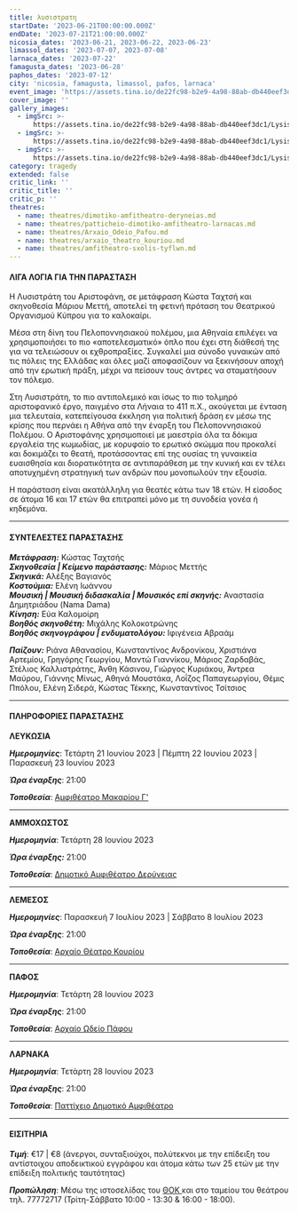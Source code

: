 ```yaml
---
title: λυσιστρατη
startDate: '2023-06-21T00:00:00.000Z'
endDate: '2023-07-21T21:00:00.000Z'
nicosia_dates: '2023-06-21, 2023-06-22, 2023-06-23'
limassol_dates: '2023-07-07, 2023-07-08'
larnaca_dates: '2023-07-22'
famagusta_dates: '2023-06-28'
paphos_dates: '2023-07-12'
city: 'nicosia, famagusta, limassol, pafos, larnaca'
event_image: 'https://assets.tina.io/de22fc98-b2e9-4a98-88ab-db440eef3dc1/Lysistrati_1.jpg'
cover_image: ''
gallery_images:
  - imgSrc: >-
      https://assets.tina.io/de22fc98-b2e9-4a98-88ab-db440eef3dc1/Lysistrati_2.jpg
  - imgSrc: >-
      https://assets.tina.io/de22fc98-b2e9-4a98-88ab-db440eef3dc1/Lysistrati_3.jpg
  - imgSrc: >-
      https://assets.tina.io/de22fc98-b2e9-4a98-88ab-db440eef3dc1/Lysistrati_4.jpg
category: tragedy
extended: false
critic_link: ''
critic_title: ''
critic_p: ''
theatres:
  - name: theatres/dimotiko-amfitheatro-deryneias.md
  - name: theatres/patticheio-dimotiko-amfitheatro-larnacas.md
  - name: theatres/Arxaio_Odeio_Pafou.md
  - name: theatres/arxaio_theatro_kouriou.md
  - name: theatres/amfitheatro-sxolis-tyflwn.md
---
```


#### ΛΙΓΑ ΛΟΓΙΑ ΓΙΑ ΤΗΝ ΠΑΡΑΣΤΑΣΗ

Η Λυσιστράτη του Αριστοφάνη, σε μετάφραση Κώστα Ταχτσή και σκηνοθεσία Μάριου Μεττή, αποτελεί τη φετινή πρόταση του Θεατρικού Οργανισμού Κύπρου για το καλοκαίρι.

Μέσα στη δίνη του Πελοποννησιακού πολέμου, μια Αθηναία επιλέγει να χρησιμοποιήσει το πιο
«αποτελεσματικό» όπλο που έχει στη διάθεσή της για να τελειώσουν οι εχθροπραξίες. Συγκαλεί
μια σύνοδο γυναικών από τις πόλεις της Ελλάδας και όλες μαζί αποφασίζουν να ξεκινήσουν
αποχή από την ερωτική πράξη, μέχρι να πείσουν τους άντρες να σταματήσουν τον πόλεμο.

Στη Λυσιστράτη, το πιο αντιπολεμικό και ίσως το πιο τολμηρό αριστοφανικό έργο, παιγμένο στα Λήναια το 411 π.Χ., ακούγεται με ένταση μια τελευταία, κατεπείγουσα έκκληση για πολιτική δράση εν μέσω της κρίσης που περνάει η Αθήνα από την έναρξη του Πελοποννησιακού Πολέμου. Ο Αριστοφάνης χρησιμοποιεί με μαεστρία όλα τα δόκιμα εργαλεία της κωμωδίας, με κορυφαίο το ερωτικό σκώμμα που προκαλεί και δοκιμάζει το θεατή, προτάσσοντας επί της ουσίας τη γυναικεία ευαισθησία και διορατικότητα σε αντιπαράθεση με την κυνική και εν τέλει αποτυχημένη στρατηγική των ανδρών που μονοπωλούν την εξουσία.

Η παράσταση είναι ακατάλληλη για θεατές κάτω των 18 ετών. Η είσοδος σε άτομα 16 και 17 ετών θα επιτραπεί	μόνο με τη συνοδεία γονέα ή κηδεμόνα.

***

#### ΣΥΝΤΕΛΕΣΤΕΣ ΠΑΡΑΣΤΑΣΗΣ

***Mετάφραση:*** Κώστας Ταχτσής\
***Σκηνοθεσία | Κείμενο παράστασης:*** Μάριος Μεττής\
***Σκηνικά:*** Αλέξης Βαγιανός\
***Κοστούμια:*** Ελένη Ιωάννου\
***Μουσική | Μουσική διδασκαλία | Μουσικός επί σκηνής:*** Αναστασία Δημητριάδου (Nama Dama)\
***Κίνηση:*** Εύα Καλομοίρη\
***Βοηθός σκηνοθέτη:*** Μιχάλης Κολοκοτρώνης\
***Βοηθός σκηνογράφου | ενδυματολόγου:*** Ιφιγένεια Αβραάμ

***Παίζουν:*** Ριάνα Αθανασίου, Κωνσταντίνος Ανδρονίκου, Χριστιάνα Αρτεμίου, Γρηγόρης Γεωργίου, Μαντώ Γιαννίκου, Μάριος Ζαρδαβάς, Στέλιος Καλλιστράτης, Άνθη Κάσινου, Γιώργος Κυριάκου, Άντρεα Μαύρου, Γιάννης Μίνως, Αθηνά Μουστάκα, Λοΐζος Παπαγεωργίου, Θέμις Ππόλου, Ελένη Σιδερά, Κώστας Τέκκης, Κωνσταντίνος Τσίτσιος

***

#### ΠΛΗΡΟΦΟΡΙΕΣ ΠΑΡΑΣΤΑΣΗΣ

**ΛΕΥΚΩΣΙΑ**

***Ημερομηνίες***: Τετάρτη 21 Ιουνίου 2023 | Πέμπτη 22 Ιουνίου 2023 | Παρασκευή 23 Ιουνίου 2023

***Ώρα έναρξης***: 21:00

***Τοποθεσία***: [Αμφιθέατρο Μακαρίου Γ'](?#map "")

***

**ΑΜΜΟΧΩΣΤΟΣ**

***Ημερομηνία***: Τετάρτη 28 Ιουνίου 2023

***Ώρα έναρξης:*** 21:00

***Τοποθεσία***: [Δημοτικό Αμφιθέατρο Δερύνειας](?#map "")

***

**ΛΕΜΕΣΟΣ**

***Ημερομηνίες***: Παρασκευή 7 Ιουλίου 2023 | Σάββατο 8 Ιουλίου 2023

***Ώρα έναρξης***: 21:00

***Τοποθεσία***: [Αρχαίο Θέατρο Κουρίου](?#map "")

***

**ΠΑΦΟΣ**

***Ημερομηνία***: Τετάρτη 28 Ιουνίου 2023

***Ώρα έναρξης***: 21:00

***Τοποθεσία***: [Αρχαίο Ωδείο Πάφου](?#map "")

***

**ΛΑΡΝΑΚΑ**

***Ημερομηνία***: Τετάρτη 28 Ιουνίου 2023

***Ώρα έναρξης***: 21:00

***Τοποθεσία***: [Παττίχειο Δημοτικό Αμφιθέατρο](?#map "")

***

#### ΕΙΣΙΤΗΡΙΑ

***Τιμή***: €17 | €8 (άνεργοι, συνταξιούχοι, πολύτεκνοι με την επίδειξη του αντίστοιχου αποδεικτικού εγγράφου και άτομα κάτω των 25 ετών με την επίδειξη πολιτικής ταυτότητας)

***Προπώληση***: Μέσω της ιστοσελίδας του [ΘΟΚ ](https://tickets.thoc.org.cy/ "")και στο ταμείου του θεάτρου τηλ. 77772717 (Τρίτη-Σάββατο 10:00 - 13:30 & 16:00 - 18:00).
